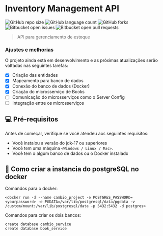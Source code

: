 # Inventory Management API

![GitHub repo size](https://img.shields.io/github/repo-size/weslemarques/inventory_management_api?style=for-the-badge)
![GitHub language count](https://img.shields.io/github/languages/count/weslemarques/inventory_management_api?style=for-the-badge)
![GitHub forks](https://img.shields.io/github/forks/weslemarques/inventory_management_api?style=for-the-badge)
![Bitbucket open issues](https://img.shields.io/github/issues/weslemarques/inventory_management_api?style=for-the-badge)
![Bitbucket open pull requests](https://img.shields.io/github/issues-pr/weslemarques/inventory_management_api?style=for-the-badge)


> API para gerenciamento de estoque 

### Ajustes e melhorias

O projeto ainda está em desenvolvimento e as próximas atualizações serão voltadas nas seguintes tarefas:

- [x] Criação das entidades
- [x] Mapeamento para banco de dados
- [x] Conexão do banco de dados (Docker)
- [x] Criação do microsserviço de Books
- [ ] Comunicação do microsserviços como o Server Config
- [ ] Integração entre os  microsserviços

## 💻 Pré-requisitos

Antes de começar, verifique se você atendeu aos seguintes requisitos:

- Você instalou a versão do jdk-17 ou superiores
- Você tem uma máquina `<Windows / Linux / Mac>`.
- Você tem o algum banco de dados ou o Docker instalado


## 🚀 Como criar a instancia do postgreSQL no docker

Comandos para o docker:

```
<docker run -d --name cambio_project -e POSTGRES_PASSWORD=<yourpassword> -e PGDATA=/var/lib/postgresql/data/pgdata -v /custom/mount:/var/lib/postgresql/data -p 5432:5432 -d postgres>

```
Comandos para criar os dois bancos:
```
create database cambio_service
create database book_service
```
